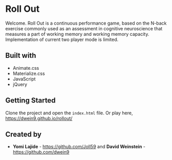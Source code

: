 # Roll Out
Welcome. Roll Out is a continuous performance game, based on the N-back exercise commonly used as an assessment in cognitive neuroscience that measures a part of working memory and working memory capacity. Implementation of current two player mode is limited. 

## Built with
* Animate.css
* Materialize.css
* JavaScript
* jQuery

<!-- Open Items

  Index button in nav bar doesnt work
  Play again isnt perfect
  Keydown instead of click
  2P

-->

## Getting Started
Clone the project and open the `index.html` file. Or play here, https://dwein9.github.io/rollout/

## Created by
* **Yomi Lajide** - https://github.com/Joll59 and **David Weinstein** - https://github.com/dwein9
